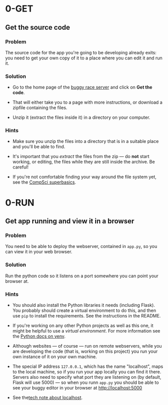 #  0-GET

## Get the source code

### Problem

The source code for the app you're going to be developing already exits: you
need to get your own copy of it to a place where you can edit it and run it.

### Solution

* Go to the home page of the [buggy race server](%BUGGY_RACE_SERVER_URL%)
  and click on **Get the code**.

* That will either take you to a page with more instructions, or download
  a zipfile containing the files.

* Unzip it (extract the files inside it) in a directory on your computer.

### Hints

* Make sure you unzip the files into a directory that is in a suitable
  place and you'll be able to find.

* It's important that you _extract_ the files from the zip — do **not**
  start working, or editing, the files while they are still inside the
  archive. Be careful!

* If you're not comfortable finding your way around the file system yet,
  see the [CompSci superbasics](%SUPERBASICS_URL%/file-system).


# 0-RUN

## Get app running and view it in a browser 

### Problem

You need to be able to deploy the webserver, contained in `app.py`, so you can
view it in your web browser.

### Solution

Run the python code so it listens on a port somewhere you can point your
browser at.

### Hints

* You should also install the Python libraries it needs (including Flask).
  You probably should create a virtual environment to do this, and then use
  `pip` to install the requirements. See the instructions in the README.

* If you're working on any other Python projects as well as this one, it
  might be helpful to use a _virtual environment_. For more information
  see the [Python docs on venv](https://docs.python.org/3/library/venv.html).

* Although websites — of course — run on remote webservers, while you are
  developing the code (that is, working on this project) you run your own
  instance of it on your own machine.

* The special IP address `127.0.0.1`, which has the name "localhost", maps to
  the local machine, so if you run your app locally you can find it there.
  Servers also need to specify what port they are listening on (by default,
  Flask will use 5000) — so when you runn `app.py` you should be able to see
  your buggy editor in your browser at
  [http://localhost:5000](http://localhost:5000)

* See the[tech note about localhost](%BUGGY_RACE_SERVER_URL%/tech_notes/localhost).
